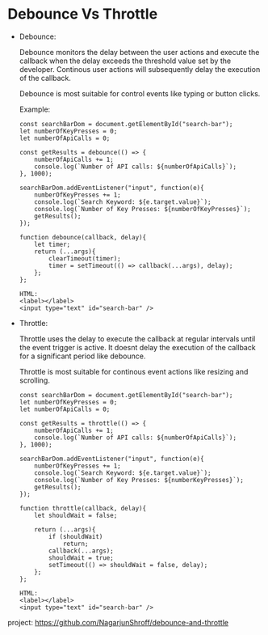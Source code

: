 # Debounce Vs Throttle

- Debounce:

    Debounce monitors the delay between the user actions and execute the callback when the delay exceeds the threshold value set by the developer. Continous user actions will subsequently delay the execution of the callback.

    Debounce is most suitable for control events like typing or button clicks.

    Example:

    ```
    const searchBarDom = document.getElementById("search-bar");
    let numberOfKeyPresses = 0;
    let numberOfApiCalls = 0;

    const getResults = debounce(() => {
        numberOfApiCalls += 1;
        console.log(`Number of API calls: ${numberOfApiCalls}`);
    }, 1000);

    searchBarDom.addEventListener("input", function(e){
        numberOfKeyPresses += 1;
        console.log(`Search Keyword: ${e.target.value}`);
        console.log(`Number of Key Presses: ${numberOfKeyPresses}`);
        getResults();
    });

    function debounce(callback, delay){
        let timer;
        return (...args){
            clearTimeout(timer);
            timer = setTimeout(() => callback(...args), delay);
        };
    };

    HTML:
    <label></label>
    <input type="text" id="search-bar" />

    ```
- Throttle:

    Throttle uses the delay to execute the callback at regular intervals until the event trigger is active. It doesnt delay the execution of the callback for a significant period like debounce.

    Throttle is most suitable for continous event actions like resizing and scrolling.

    ```
    const searchBarDom = document.getElementById("search-bar");
    let numberOfKeyPresses = 0;
    let numberOfApiCalls = 0;

    const getResults = throttle(() => {
        numberOfApiCalls += 1;
        console.log(`Number of API calls: ${numberOfApiCalls}`);
    }, 1000);

    searchBarDom.addEventListener("input", function(e){
        numberOfKeyPresses += 1;
        console.log(`Search Keyword: ${e.target.value}`);
        console.log(`Number of Key Presses: ${numberKeyPresses}`);
        getResults();
    });

    function throttle(callback, delay){
        let shouldWait = false;

        return (...args){
            if (shouldWait)
                return;
            callback(...args);
            shouldWait = true;
            setTimeout(() => shouldWait = false, delay);
        };
    };

    HTML:
    <label></label>
    <input type="text" id="search-bar" />

    ```
project: https://github.com/NagarjunShroff/debounce-and-throttle
